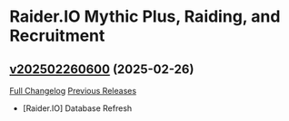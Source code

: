 # Raider.IO Mythic Plus, Raiding, and Recruitment

## [v202502260600](https://github.com/RaiderIO/raiderio-addon/tree/v202502260600) (2025-02-26)
[Full Changelog](https://github.com/RaiderIO/raiderio-addon/compare/v202502250600...v202502260600) [Previous Releases](https://github.com/RaiderIO/raiderio-addon/releases)

- [Raider.IO] Database Refresh  
